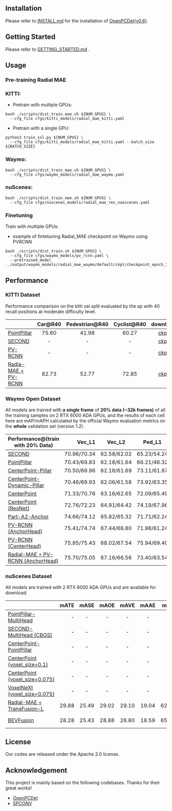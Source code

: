 ## Installation

Please refer to [INSTALL.md](docs/INSTALL.md) for the installation of [OpenPCDet(v0.6)](https://github.com/open-mmlab/OpenPCDet).

## Getting Started

Please refer to [GETTING_STARTED.md](docs/GETTING_STARTED.md) .

## Usage

### Pre-training Radial MAE

### KITTI:

* Pretrain with multiple GPUs:
```shell
bash ./scripts/dist_train_mae.sh ${NUM_GPUS} \
  --cfg_file cfgs/kitti_models/radial_mae_kitti.yaml
```
* Pretrain with a single GPU:
```shell
python3 train_ssl.py ${NUM_GPUS} \
  --cfg_file cfgs/kitti_models/radial_mae_kitti.yaml --batch_size ${BATCH_SIZE}
```

### Waymo:

```shell
bash ./scripts/dist_train_mae.sh ${NUM_GPUS} \
  --cfg_file cfgs/waymo_models/radial_mae_waymo.yaml
```

### nuScenes:

```shell
bash ./scripts/dist_train_mae.sh ${NUM_GPUS} \
  --cfg_file cfgs/nuscenes_models/radial_mae_res_nuescenes.yaml
```

### Finetuning

Train with multiple GPUs:
* example of fintetuning Radial_MAE checkpoint on Waymo using PVRCNN
```shell
bash ./scripts/dist_train.sh ${NUM_GPUS} \
  --cfg_file cfgs/waymo_models/pv_rcnn.yaml \
  --pretrained_model ../output/waymo_models/radial_mae_waymo/default/ckpt/checkpoint_epoch_30.pth
```

## Performance

### KITTI Dataset

Performance comparison on the kitti val split evaluated by the ap with 40 recall positions at moderate difficulty level.

|                                             | Car@R40 | Pedestrian@R40 | Cyclist@R40  | download | 
|---------------------------------------------|:-------:|:--------------:|:------------:|:--------:|
| [PointPillar](tools/cfgs/kitti_models/pointpillar.yaml) | 75.60 | 41.98 | 60.27 | [ckpt]() | 
| [SECOND](tools/cfgs/kitti_models/second.yaml)       | - | - | - | [ckpt]() |
| [PV-RCNN](tools/cfgs/kitti_models/pv_rcnn.yaml) | - | - | - | [ckpt]() |
| [Radia-MAE + PV-RCNN]() | 82.73 | 52.77 | 72.85 | [ckpt]() |




### Waymo Open Dataset

All models are trained with **a single frame** of **20% data (~32k frames)** of all the training samples on 2 RTX 6000 ADA GPUs, and the results of each cell here are mAP/mAPH calculated by the official Waymo evaluation metrics on the **whole** validation set (version 1.2).    

|    Performance@(train with 20\% Data)            | Vec_L1 | Vec_L2 | Ped_L1 | Ped_L2 | Cyc_L1 | Cyc_L2 |  
|---------------------------------------------|----------:|:-------:|:-------:|:-------:|:-------:|:-------:|
| [SECOND](tools/cfgs/waymo_models/second.yaml) | 70.96/70.34|62.58/62.02|65.23/54.24	|57.22/47.49|	57.13/55.62 |	54.97/53.53 | 
| [PointPillar](tools/cfgs/waymo_models/pointpillar_1x.yaml) | 70.43/69.83 |	62.18/61.64 | 66.21/46.32|58.18/40.64|55.26/51.75|53.18/49.80 |
[CenterPoint-Pillar](tools/cfgs/waymo_models/centerpoint_pillar_1x.yaml)| 70.50/69.96|62.18/61.69|73.11/61.97|65.06/55.00|65.44/63.85|62.98/61.46| 
[CenterPoint-Dynamic-Pillar](tools/cfgs/waymo_models/centerpoint_dyn_pillar_1x.yaml)| 70.46/69.93|62.06/61.58|73.92/63.35|65.91/56.33|66.24/64.69|63.73/62.24| 
[CenterPoint](tools/cfgs/waymo_models/centerpoint_without_resnet.yaml)| 71.33/70.76|63.16/62.65|	72.09/65.49	|64.27/58.23|	68.68/67.39	|66.11/64.87|
| [CenterPoint (ResNet)](tools/cfgs/waymo_models/centerpoint.yaml)|72.76/72.23|64.91/64.42	|74.19/67.96	|66.03/60.34|	71.04/69.79	|68.49/67.28 |
| [Part-A2-Anchor](tools/cfgs/waymo_models/PartA2.yaml) | 74.66/74.12	|65.82/65.32	|71.71/62.24	|62.46/54.06	|66.53/65.18	|64.05/62.75 |
| [PV-RCNN (AnchorHead)](tools/cfgs/waymo_models/pv_rcnn.yaml) | 75.41/74.74	|67.44/66.80	|71.98/61.24	|63.70/53.95	|65.88/64.25	|63.39/61.82 | 
| [PV-RCNN (CenterHead)](tools/cfgs/waymo_models/pv_rcnn_with_centerhead_rpn.yaml) | 75.95/75.43	|68.02/67.54	|75.94/69.40	|67.66/61.62	|70.18/68.98	|67.73/66.57|
| [Radial-MAE + PV-RCNN (AnchorHead)]() | 75.70/75.05 |	67.16/66.56|	73.40/63.54| 64.47/55.63 | 67.91/66.45	|	65.40/63.99|


### nuScenes Dataset 

All models are trained with 2 RTX 6000 ADA GPUs and are available for download.

|                                                                                                    |   mATE |  mASE  |  mAOE  | mAVE  | mAAE  |  mAP  |  NDS   |                                              download                                              | 
|----------------------------------------------------------------------------------------------------|-------:|:------:|:------:|:-----:|:-----:|:-----:|:------:|:--------------------------------------------------------------------------------------------------:|
| [PointPillar-MultiHead](tools/cfgs/nuscenes_models/cbgs_pp_multihead.yaml)                         | -	 | - | -	 | - | - | - | - |  [model-23M]()   | 
| [SECOND-MultiHead (CBGS)](tools/cfgs/nuscenes_models/cbgs_second_multihead.yaml)                   | - | 	- | - | - | - | - | -  |  [model-35M]()   |
| [CenterPoint-PointPillar](tools/cfgs/nuscenes_models/cbgs_dyn_pp_centerpoint.yaml)                 |  - |	- | - | - | - | - | -  |  [model-23M]()   |
| [CenterPoint (voxel_size=0.1)](tools/cfgs/nuscenes_models/cbgs_voxel01_res3d_centerpoint.yaml)     |  - | - | - | - | - |  |   |  [model-34M]()   |
| [CenterPoint (voxel_size=0.075)](tools/cfgs/nuscenes_models/cbgs_voxel0075_res3d_centerpoint.yaml) | -  | -	 | 	- | - | - | - | - |  [model-34M]()   |
| [VoxelNeXt (voxel_size=0.075)](tools/cfgs/nuscenes_models/cbgs_voxel0075_voxelnext.yaml)   |  - | 	- | 	- | - | - | - | - | [model-31M]() |
| [Radial-MAE + TransFusion-L](tools/cfgs/nuscenes_models/transfusion_lidar.yaml)   |  29.88 | 	25.49 | 	29.02 | 29.10 | 19.04 | 62.80 | 68.15  | [model-32M]() |
| [BEVFusion](tools/cfgs/nuscenes_models/bevfusion.yaml)   |  28.28 | 	25.43 | 	28.88 | 26.80 | 18.59 | 65.99 | 70.20  | [model-157M]() |


##  License
Our codes are released under the Apache 2.0 license.

## Acknowledgement

This project is mainly based on the following codebases. Thanks for their great works!

* [OpenPCDet](https://github.com/open-mmlab/OpenPCDet)
* [SPCONV](https://github.com/traveller59/spconv)

